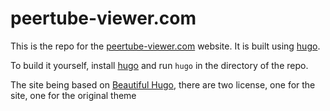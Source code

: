 peertube-viewer.com
===================

This is the repo for the [peertube-viewer.com](https://peertube-viewer.com) website.
It is built using [hugo](https://gohugo.io/).

To build it yourself, install [hugo](https://gohugo.io/) and run `hugo` in the directory of the repo.

The site being based on [Beautiful Hugo](https://github.com/halogenica/beautifulhugo), there are two license, one for the site, one for the original theme
